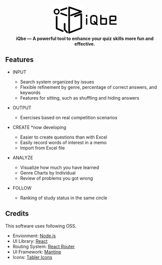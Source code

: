<div align="center">
  <img src="./assets/iqbe.png" alt="iQbe logo" width="100" align="middle"/>
  <img src="./assets/iqbe-name.png" alt="iQbe logo" width="100" align="middle"/>	
</div>

<div align="center">
  <strong>iQbe ― A powerful tool to enhance your quiz skills more fun and effective.</strong>
</div>

## Features
- INPUT
  - Search system organized by issues
  - Flexible refinement by genre, percentage of correct answers, and keywords
  - Features for sitting, such as shuffling and hiding answers

- OUTPUT
  - Exercises based on real competition scenarios

- CREATE *now developing
  - Easier to create questions than with Excel
  - Easily record words of interest in a memo
  - Import from Excel file

- ANALYZE
  - Visualize how much you have learned
  - Genre Charts by Individual
  - Review of problems you got wrong

- FOLLOW
  - Ranking of study status in the same circle

## Credits
This software uses following OSS.
- Envionment: [Node.js](https://nodejs.org/en)
- UI Library: [React](https://react.dev/)
- Routing System: [React Router](https://reactrouter.com/en/main)
- UI Framework: [Mantine](https://v6.mantine.dev/)
- Icons: [Tabler Icons](https://tablericons.com/)
